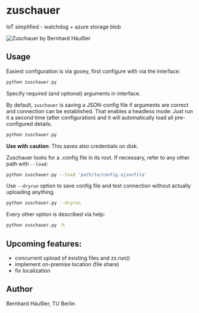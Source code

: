 # zuschauer
IoT simplified - watchdog + azure storage blob

![Zuschauer by Bernhard Häußler](/../media/screenshot.png?raw=true "Screenshot of Zuschauer")

## Usage
Easiest configuration is via gooey, first configure with via the interface:
```bash
python zuschauer.py
```
Specify required (and optional) arguments in interface.

By default, `zuschauer` is saving a JSON-config file if arguments are correct and connection can be established.
That enables a headless mode: Just run it a second time (after configuration) and it will automatically load all pre-configured details.
```bash
python zuschauer.py
```
__Use with caution__:
This saves also credentials on disk.

Zuschauer looks for a .config file in its root. If necessary, refer to any other path with `--load`:
```bash
python zuschauer.py --load 'path/to/config.ajsonfile'
```

Use `--dryrun` option to save config file and test connection without actually uploading anything.
```bash
python zuschauer.py --dryrun
```

Every other option is described via help:
```bash
python zuschauer.py -h
```

## Upcoming features:
* concurrent upload of existing files and zs.run()
* implement on-premise location (file share)
* fix localization


## Author
Bernhard Häußler, TU Berlin